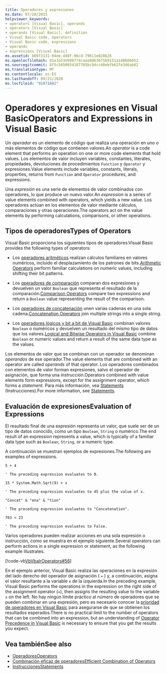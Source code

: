 ```yaml
---
title: Operadores y expresiones
ms.date: 07/20/2015
helpviewer_keywords:
- operators [Visual Basic], operands
- operators [Visual Basic]
- operands [Visual Basic], definition
- Visual Basic code, operators
- Visual Basic code, expressions
- operands
- expressions [Visual Basic]
ms.assetid: b86f3131-94ee-448f-96cd-79611e028b26
ms.openlocfilehash: 01e3a53e998774caee8863675b9151a140606852
ms.sourcegitcommit: bf5c5850654187705bc94cc40ebfb62fe346ab02
ms.translationtype: MT
ms.contentlocale: es-ES
ms.lasthandoff: 09/23/2020
ms.locfileid: "91071682"
---
```

# <a name="operators-and-expressions-in-visual-basic"></a><span data-ttu-id="1130b-102">Operadores y expresiones en Visual Basic</span><span class="sxs-lookup"><span data-stu-id="1130b-102">Operators and Expressions in Visual Basic</span></span>

<span data-ttu-id="1130b-103">Un *operador* es un elemento de código que realiza una operación en uno o más elementos de código que contienen valores.</span><span class="sxs-lookup"><span data-stu-id="1130b-103">An *operator* is a code element that performs an operation on one or more code elements that hold values.</span></span> <span data-ttu-id="1130b-104">Los elementos de valor incluyen variables, constantes, literales, propiedades, devoluciones de procedimientos `Function` y `Operator` y expresiones.</span><span class="sxs-lookup"><span data-stu-id="1130b-104">Value elements include variables, constants, literals, properties, returns from `Function` and `Operator` procedures, and expressions.</span></span>  
  
 <span data-ttu-id="1130b-105">Una *expresión* es una serie de elementos de valor combinados con operadores, lo que produce un nuevo valor.</span><span class="sxs-lookup"><span data-stu-id="1130b-105">An *expression* is a series of value elements combined with operators, which yields a new value.</span></span> <span data-ttu-id="1130b-106">Los operadores actúan en los elementos de valor mediante cálculos, comparaciones y otras operaciones.</span><span class="sxs-lookup"><span data-stu-id="1130b-106">The operators act on the value elements by performing calculations, comparisons, or other operations.</span></span>  
  
## <a name="types-of-operators"></a><span data-ttu-id="1130b-107">Tipos de operadores</span><span class="sxs-lookup"><span data-stu-id="1130b-107">Types of Operators</span></span>  

 <span data-ttu-id="1130b-108">Visual Basic proporciona los siguientes tipos de operadores:</span><span class="sxs-lookup"><span data-stu-id="1130b-108">Visual Basic provides the following types of operators:</span></span>  
  
- <span data-ttu-id="1130b-109">Los [operadores aritméticos](arithmetic-operators.md) realizan cálculos familiares en valores numéricos, incluido el desplazamiento de los patrones de bits.</span><span class="sxs-lookup"><span data-stu-id="1130b-109">[Arithmetic Operators](arithmetic-operators.md) perform familiar calculations on numeric values, including shifting their bit patterns.</span></span>  
  
- <span data-ttu-id="1130b-110">Los [operadores de comparación](comparison-operators.md) comparan dos expresiones y devuelven un valor `Boolean` que representa el resultado de la comparación.</span><span class="sxs-lookup"><span data-stu-id="1130b-110">[Comparison Operators](comparison-operators.md) compare two expressions and return a `Boolean` value representing the result of the comparison.</span></span>  
  
- <span data-ttu-id="1130b-111">Los [operadores de concatenación](concatenation-operators.md) unen varias cadenas en una sola cadena.</span><span class="sxs-lookup"><span data-stu-id="1130b-111">[Concatenation Operators](concatenation-operators.md) join multiple strings into a single string.</span></span>  
  
- <span data-ttu-id="1130b-112">Los [operadores lógicos y bit a bit de Visual Basic](logical-and-bitwise-operators.md) combinan valores `Boolean` o numéricos y devuelven un resultado del mismo tipo de datos que los valores.</span><span class="sxs-lookup"><span data-stu-id="1130b-112">[Logical and Bitwise Operators in Visual Basic](logical-and-bitwise-operators.md) combine `Boolean` or numeric values and return a result of the same data type as the values.</span></span>  
  
 <span data-ttu-id="1130b-113">Los elementos de valor que se combinan con un operador se denominan *operandos* de ese operador.</span><span class="sxs-lookup"><span data-stu-id="1130b-113">The value elements that are combined with an operator are called *operands* of that operator.</span></span> <span data-ttu-id="1130b-114">Los operadores combinados con elementos de valor forman expresiones, salvo el operador de asignación, que forma una *instrucción*.</span><span class="sxs-lookup"><span data-stu-id="1130b-114">Operators combined with value elements form expressions, except for the assignment operator, which forms a *statement*.</span></span> <span data-ttu-id="1130b-115">Para más información, vea [Statements](../statements.md) (Instrucciones).</span><span class="sxs-lookup"><span data-stu-id="1130b-115">For more information, see [Statements](../statements.md).</span></span>  
  
## <a name="evaluation-of-expressions"></a><span data-ttu-id="1130b-116">Evaluación de expresiones</span><span class="sxs-lookup"><span data-stu-id="1130b-116">Evaluation of Expressions</span></span>  

 <span data-ttu-id="1130b-117">El resultado final de una expresión representa un valor, que suele ser de un tipo de datos conocido, como un tipo `Boolean`, `String` o numérico.</span><span class="sxs-lookup"><span data-stu-id="1130b-117">The end result of an expression represents a value, which is typically of a familiar data type such as `Boolean`, `String`, or a numeric type.</span></span>  
  
 <span data-ttu-id="1130b-118">A continuación se muestran ejemplos de expresiones.</span><span class="sxs-lookup"><span data-stu-id="1130b-118">The following are examples of expressions.</span></span>  
  
 `5 + 4`  
  
 `' The preceding expression evaluates to 9.`  
  
 `15 * System.Math.Sqrt(9) + x`  
  
 `' The preceding expression evaluates to 45 plus the value of x.`  
  
 `"Concat" & "ena" & "tion"`  
  
 `' The preceding expression evaluates to "Concatenation".`  
  
 `763 < 23`  
  
 `' The preceding expression evaluates to False.`  
  
 <span data-ttu-id="1130b-119">Varios operadores pueden realizar acciones en una sola expresión o instrucción, como se muestra en el ejemplo siguiente.</span><span class="sxs-lookup"><span data-stu-id="1130b-119">Several operators can perform actions in a single expression or statement, as the following example illustrates.</span></span>  
  
 [!code-vb[VbVbalrOperators#56](~/samples/snippets/visualbasic/VS_Snippets_VBCSharp/VbVbalrOperators/VB/Class1.vb#56)]  
  
 <span data-ttu-id="1130b-120">En el ejemplo anterior, Visual Basic realiza las operaciones en la expresión del lado derecho del operador de asignación ( `=` ) y, a continuación, asigna el valor resultante a la variable `x` de la izquierda.</span><span class="sxs-lookup"><span data-stu-id="1130b-120">In the preceding example, Visual Basic performs the operations in the expression on the right side of the assignment operator (`=`), then assigns the resulting value to the variable `x` on the left.</span></span> <span data-ttu-id="1130b-121">No hay ningún límite práctico al número de operadores que se pueden combinar en una expresión, pero es necesario conocer la [prioridad de operadores en Visual Basic](../../../language-reference/operators/operator-precedence.md) para asegurarse de que se obtienen los resultados esperados.</span><span class="sxs-lookup"><span data-stu-id="1130b-121">There is no practical limit to the number of operators that can be combined into an expression, but an understanding of [Operator Precedence in Visual Basic](../../../language-reference/operators/operator-precedence.md) is necessary to ensure that you get the results you expect.</span></span>  

## <a name="see-also"></a><span data-ttu-id="1130b-122">Vea también</span><span class="sxs-lookup"><span data-stu-id="1130b-122">See also</span></span>

- [<span data-ttu-id="1130b-123">Operadores</span><span class="sxs-lookup"><span data-stu-id="1130b-123">Operators</span></span>](../../../language-reference/operators/index.md)
- [<span data-ttu-id="1130b-124">Combinación eficaz de operadores</span><span class="sxs-lookup"><span data-stu-id="1130b-124">Efficient Combination of Operators</span></span>](efficient-combination-of-operators.md)
- [<span data-ttu-id="1130b-125">Instrucciones</span><span class="sxs-lookup"><span data-stu-id="1130b-125">Statements</span></span>](../../../language-reference/statements/index.md)
